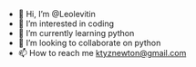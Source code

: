 - 👋 Hi, I’m @Leolevitin
- 👀 I’m interested in coding
- 🌱 I’m currently learning python
- 💞️ I’m looking to collaborate on python
- 📫 How to reach me ktyznewton@gmail.com

<!---
Leolevitin/Leolevitin is a ✨ special ✨ repository because its `README.md` (this file) appears on your GitHub profile.
You can click the Preview link to take a look at your changes.
--->
